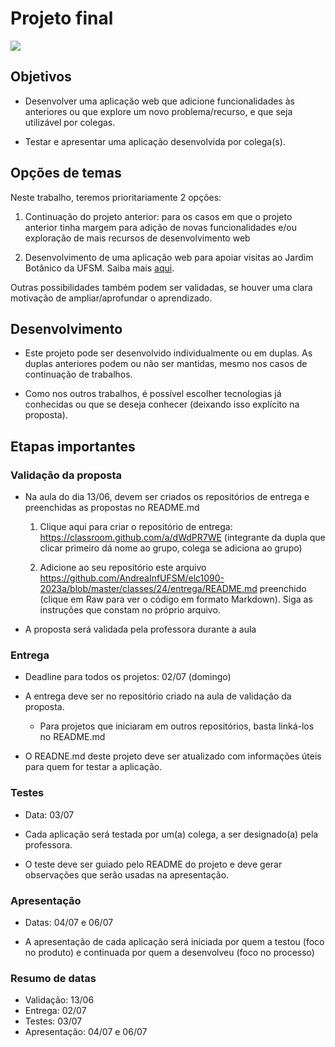 <!--
author:   Andrea Charão

email:    andrea@inf.ufsm.br

version:  0.0.1

language: PT-BR

narrator: Brazilian Portuguese Female

comment:  Material de apoio para a disciplina
          ELC1090 - Desenvolvimento de Software para Web
          da Universidade Federal de Santa Maria

translation: English  translations/English.md
-->

<!--
nvm use v14.21.1
liascript-devserver --input README.md --port 3001 --live
https://liascript.github.io/course/?https://raw.githubusercontent.com/AndreaInfUFSM/elc1090-2023a/master/classes/24/README.md
-->


# Projeto final

![](https://img.freepik.com/vetores-premium/fundo-da-tela-de-termino-do-filme-antigo-a-ilustracao-do-vetor-final_175838-2082.jpg?w=740)


## Objetivos

- Desenvolver uma aplicação web que adicione funcionalidades às anteriores ou que explore um novo problema/recurso, e que seja utilizável por colegas.

- Testar e apresentar uma aplicação desenvolvida por colega(s).




## Opções de temas

Neste trabalho, teremos prioritariamente 2 opções:

1. Continuação do projeto anterior: para os casos em que o projeto anterior tinha margem para adição de novas funcionalidades e/ou exploração de mais recursos de desenvolvimento web

2. Desenvolvimento de uma aplicação web para apoiar visitas ao Jardim Botânico da UFSM. Saiba mais [aqui](https://liascript.github.io/course/?https://raw.githubusercontent.com/AndreaInfUFSM/elc1090-2023a/master/classes/jbsm/README.md).


Outras possibilidades também podem ser validadas, se houver uma clara motivação de ampliar/aprofundar o aprendizado.




## Desenvolvimento

- Este projeto pode ser desenvolvido individualmente ou em duplas. As duplas anteriores podem ou não ser mantidas, mesmo nos casos de continuação de trabalhos.

- Como nos outros trabalhos, é possível escolher tecnologias já conhecidas ou que se deseja conhecer (deixando isso explícito na proposta).



## Etapas importantes

### Validação da proposta

- Na aula do dia 13/06, devem ser criados os repositórios de entrega e preenchidas as propostas no README.md

  1. Clique aqui para criar o repositório de entrega: https://classroom.github.com/a/dWdPR7WE (integrante da dupla que clicar primeiro dá nome ao grupo, colega se adiciona ao grupo)


  2. Adicione ao seu repositório este arquivo https://github.com/AndreaInfUFSM/elc1090-2023a/blob/master/classes/24/entrega/README.md preenchido (clique em Raw para ver o código em formato Markdown). Siga as instruções que constam no próprio arquivo.

- A proposta será validada pela professora durante a aula



### Entrega

- Deadline para todos os projetos: 02/07 (domingo)

- A entrega deve ser no repositório criado na aula de validação da proposta. 

  - Para projetos que iniciaram em outros repositórios, basta linká-los no README.md

- O READNE.md deste projeto deve ser atualizado com informações úteis para quem for testar a aplicação.


### Testes

- Data: 03/07

- Cada aplicação será testada por um(a) colega, a ser designado(a) pela professora.

- O teste deve ser guiado pelo README do projeto e deve gerar observações que serão usadas na apresentação.

### Apresentação

- Datas: 04/07 e 06/07

- A apresentação de cada aplicação será iniciada por quem a testou (foco no produto) e continuada por quem a desenvolveu (foco no processo)

### Resumo de datas 

- Validação: 13/06
- Entrega: 02/07
- Testes: 03/07
- Apresentação: 04/07 e 06/07
